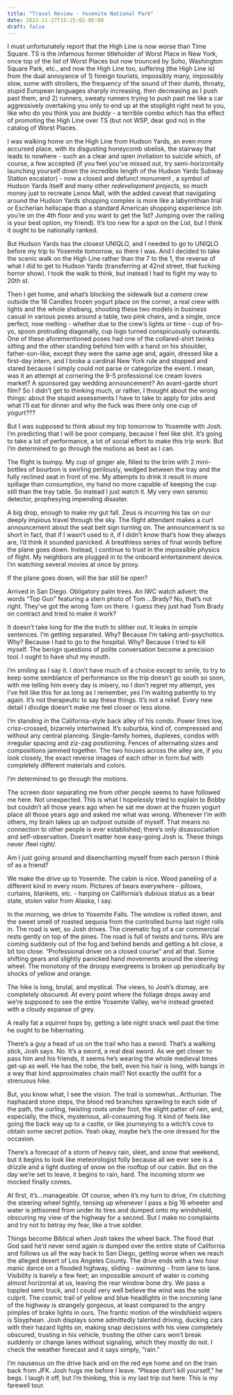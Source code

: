 ```yaml
---
title: "Travel Review - Yosemite National Park"
date: 2022-11-27T15:25:02-05:00
draft: false
---
```

I must unfortunately report that the High Line is now worse than Time Square. TS is the infamous former titleholder of Worst Place in New York, once top of the list of Worst Places but now trounced by Soho, Washington Square Park, etc., and now the High Line too, suffering (the High Line is) from the dual annoyance of 1) foreign tourists, impossibly many, impossibly slow, some with strollers, the frequency of the sound of their dumb, throaty, stupid European languages sharply increasing, then decreasing as I push past them, and 2) runners, sweaty runners trying to push past _me_ like a car aggressively overtaking you only to end up at the stoplight right next to you, like who do you think you are _buddy_ - a terrible combo which has the effect of promoting the High Line over TS (but not WSP, dear god no) in the catalog of Worst Places. 

I was walking home on the High Line from Hudson Yards, an even more accursed place, with its disgusting honeycomb obelisk, the stairway that leads to nowhere -  such an a clear and open invitation to suicide which, of course, a few accepted (if you feel you’ve missed out, try semi-horizontally launching yourself down the incredible length of the Hudson Yards Subway Station escalator) - now a closed and defunct monument , a symbol of Hudson Yards itself and many other _redevelopment projects_, so much money just to recreate Lenox Mall, with the added caveat that navigating around the Hudson Yards shopping complex is more like a labyrinthian trial or Escherian hellscape than a standard American shopping experience (oh you’re on the 4th floor and you want to get the 1st? Jumping over the railing is your best option, my friend). It’s too new for a spot on the List, but I think it ought to be nationally ranked. 

But Hudson Yards has the closest UNIQLO, and I needed to go to UNIQLO before my trip to Yosemite tomorrow, so there I was. And I decided to take the scenic walk on the High Line rather than the 7 to the 1, the reverse of what I did to get to Hudson Yards (transferring at 42nd street, that fucking horror show). I took the walk to think, but instead I had to fight my way to 20th st. 

Then I get home, and what’s blocking the sidewalk but a _camera crew_ outside the 16 Candles frozen yogurt place on the corner, a real crew with lights and the whole shebang, shooting these two models in business casual in various poses around a table, two pink chairs, and a single, once perfect, now melting - whether due to the crew’s lights or time - cup of fro-yo, spoon protruding diagonally, cup logo turned conspicuously outwards. One of these aforementioned poses had one of the collared-shirt twinks sitting and the other standing behind him with a hand on his shoulder, father-son-like, except they were the same age and, again, dressed like a first-day intern, and I broke a cardinal New York rule and stopped and stared because I simply could not parse or categorize the event. I mean, was it an attempt at cornering the 9-5 professional ice cream lovers market? A sponsored gay wedding announcement? An avant-garde short film? So I didn’t get to thinking much, or rather, I thought about the wrong things: about the stupid assessments I have to take to apply for jobs and what I’ll eat for dinner and why the fuck was there only one cup of yogurt???

But I was supposed to think about my trip tomorrow to Yosemite with Josh. I’m predicting that I will be poor company, because I feel like shit. It’s going to take a lot of performance, a lot of social effort to make this trip work. But I’m determined to go through the motions as best as I can. 

The flight is bumpy. My cup of ginger ale, filled to the brim with 2 mini-bottles of bourbon is swirling perilously, wedged between the tray and the fully reclined seat in front of me. My attempts to drink it result in more spillage than consumption, my hand no more capable of keeping the cup still than the tray table. So instead I just watch it. My very own seismic detector, prophesying impending disaster.

A big drop, enough to make my gut fall. Zeus is incurring his tax on our deeply impious travel through the sky. The flight attendant makes a curt announcement about the seat belt sign turning on. The announcement is so short in fact, that if I wasn’t used to it, if I didn’t know that’s how they always are, I’d think it sounded panicked. A breathless series of final words before the plane goes down. Instead, I continue to trust in the impossible physics of flight. My neighbors are plugged in to the onboard entertainment device. I’m watching several movies at once by proxy. 

If the plane goes down, will the bar still be open? 

Arrived in San Diego. Obligatory palm trees. An IWC watch advert: the words “Top Gun” featuring a stern photo of Tom …Brady? No, that’s not right. They’ve got the wrong Tom on there. I guess they just had Tom Brady on contract and tried to make it work?

It doesn’t take long for the the truth to slither out. It leaks in simple sentences. I’m getting separated. Why? Because I’m taking anti-psychotics. Why? Because I had to go to the hospital. Why? Because I tried to kill myself. The benign questions of polite conversation become a precision tool. I ought to have shut my mouth. 

I’m smiling as I say it. I don’t have much of a choice except to smile, to try to keep some semblance of performance so the trip doesn’t go south so soon, with me telling him every day is misery, no I don’t regret my attempt, yes I’ve felt like this for as long as I remember, yes I’m waiting patiently to try again. It’s not therapeutic to say these things. It’s not a relief. Every new detail I divulge doesn’t make me feel closer or less alone.

I’m standing in the California-style back alley of his condo. Power lines low, criss-crossed, bizarrely intertwined. It’s suburbia, kind of, compressed and without any central planning. Single-family homes, duplexes, condos with irregular spacing and ziz-zag positioning. Fences of alternating sizes and compositions jammed together. The two houses across the alley are, if you look closely, the exact reverse images of each other in form but with completely different materials and colors.  

I’m determined to go through the motions. 

The screen door separating me from other people seems to have followed me here. Not unexpected. This is what I hopelessly tried to explain to Bobby but couldn’t all those years ago when he sat me down at the frozen yogurt place all those years ago and asked me what was wrong. Whenever I’m with others, my brain takes up an outpost outside of myself. That means no connection to other people is ever established; there’s only disassociation and self-observation. Doesn’t matter how easy-going Josh is. These things never /feel right/. 

Am I just going around and disenchanting myself from each person I think of as a friend?

We make the drive up to Yosemite. The cabin is nice. Wood paneling of a different kind in every room. Pictures of bears everywhere - pillows, curtains, blankets, etc. - harping on California’s dubious status as a bear state, stolen valor from Alaska, I say.

In the morning, we drive to Yosemite Falls. The window is rolled down, and the sweet smell of roasted sequoia from the controlled burns last night rolls in. The road is wet, so Josh drives. The cinematic fog of a car commercial rests gently on top of the pines. The road is full of twists and turns. RVs are coming suddenly out of the fog and behind bends and getting a bit close, a bit too close. “Professional driver on a closed course” and all that. Some  shifting gears and slightly panicked hand movements around the steering wheel. The monotony of the droopy evergreens is broken up periodically by shocks of yellow and orange.

The hike is long, brutal, and mystical. The views, to Josh’s dismay, are completely obscured. At every point where the foliage drops away and we’re supposed to see the entire Yosemite Valley, we’re instead greeted with a cloudy expanse of grey. 

A really fat a squirrel hops by, getting a late night snack well past the time he ought to be hibernating.

There’s a guy a head of us on the trail who has a sword. That’s a walking stick, Josh says. No. It’s a sword, a real deal sword. As we get closer to pass him and his friends, it seems he’s wearing the whole medieval times get-up as well. He has the robe, the belt, even his hair is long, with bangs in a way that kind approximates chain mail? Not exactly the outfit for a strenuous hike.

But, you know what, I see the vision. The trail is somewhat…Arthurian. The haphazard stone steps, the blood red branches sprawling to each side of the path, the curling, twisting roots under foot, the slight patter of rain, and, especially, the thick, mysterious, all-consuming fog. It kind of feels like going the back way up to a castle, or like journeying to a witch’s cove to obtain some secret potion. Yeah okay, maybe he’s the one dressed for the occasion.

There’s a forecast of a storm of heavy rain, sleet, and snow that weekend, but it begins to look like meteorologist folly because all we ever see is a drizzle and a light dusting of snow on the rooftop of our cabin. But on the day we’re set to leave, it begins to rain, hard. The incoming storm we mocked finally comes.

At first, it’s…manageable. Of course, when it’s my turn to drive, I’m clutching the steering wheel tightly, tensing up whenever I pass a big 16 wheeler and water is jettisoned from under its tires and dumped onto my windshield, obscuring my view of the highway for a second. But I make no complaints and try not to betray my fear, like a true soldier. 

Things become Biblical when Josh takes the wheel back. The flood that God said he’d never send again is dumped over the entire state of California and follows us all the way back to San Diego, getting worse when we reach the alleged desert of Los Angeles County. The drive ends with a two hour manic dance on a flooded highway, sliding - swimming - from lane to lane. Visibility is barely a few feet; an impossible amount of water is coming almost horizontal at us, leaving the rear window bone dry. We pass a toppled semi truck, and I could very well believe the wind was the sole culprit. The cosmic trail of yellow and blue headlights in the oncoming lane of the highway is strangely gorgeous, at least compared to the angry pimples of brake lights in ours. The frantic motion of the windshield wipers is Sisyphean. Josh displays some admittedly talented driving, ducking cars with their hazard lights on, making snap decisions with his view completely obscured, trusting in his vehicle, trusting the other cars won’t break suddenly or change lanes without signaling, which they mostly do not. I check the weather forecast and it says simply, “rain.”

I’m nauseous on the drive back and on the red eye home and on the train back from JFK. Josh hugs me before I leave. “Please don’t kill yourself,” he begs. I laugh it off, but I’m thinking, this is my last trip out here. This is my farewell tour. 